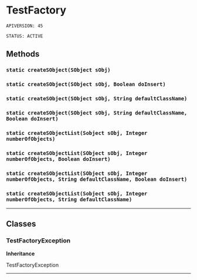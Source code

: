 # TestFactory

`APIVERSION: 45`

`STATUS: ACTIVE`
## Methods
### `static createSObject(SObject sObj)`
### `static createSObject(SObject sObj, Boolean doInsert)`
### `static createSObject(SObject sObj, String defaultClassName)`
### `static createSObject(SObject sObj, String defaultClassName, Boolean doInsert)`
### `static createSObjectList(Sobject sObj, Integer numberOfObjects)`
### `static createSObjectList(SObject sObj, Integer numberOfObjects, Boolean doInsert)`
### `static createSObjectList(SObject sObj, Integer numberOfObjects, String defaultClassName, Boolean doInsert)`
### `static createSObjectList(Sobject sObj, Integer numberOfObjects, String defaultClassName)`
---
## Classes
### TestFactoryException

**Inheritance**

TestFactoryException


---
